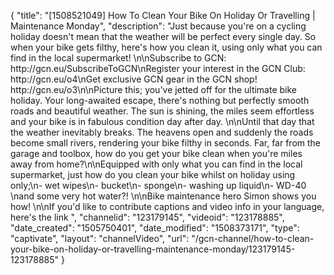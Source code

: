 {
    "title": "[1508521049] How To Clean Your Bike On Holiday Or Travelling | Maintenance Monday",
    "description": "Just because you're on a cycling holiday doesn't mean that the weather will be perfect every single day. So when your bike gets filthy, here's how you clean it, using only what you can find in the local supermarket! \n\nSubscribe to GCN: http:\/\/gcn.eu\/SubscribeToGCN\nRegister your interest in the GCN Club: http:\/\/gcn.eu\/o4\nGet exclusive GCN gear in the GCN shop! http:\/\/gcn.eu\/o3\n\nPicture this; you've jetted off for the ultimate bike holiday. Your long-awaited escape, there's nothing but perfectly smooth roads and beautiful weather. The sun is shining, the miles seem effortless and your bike is in fabulous condition day after day. \n\nUntil that day that the weather inevitably breaks. The heavens open and suddenly the roads become small rivers, rendering your bike filthy in seconds. Far, far from the garage and toolbox, how do you get your bike clean when you're miles away from home?\n\nEquipped with only what you can find in the local supermarket, just how do you clean your bike whilst on holiday using only;\n- wet wipes\n- bucket\n- sponge\n- washing up liquid\n- WD-40 \nand some very hot water?! \n\nBike maintenance hero Simon shows you how! \n\nIf you'd like to contribute captions and video info in your language, here's the link ",
    "channelid": "123179145",
    "videoid": "123178885",
    "date_created": "1505750401",
    "date_modified": "1508373171",
    "type": "captivate",
    "layout": "channelVideo",
    "url": "\/gcn-channel\/how-to-clean-your-bike-on-holiday-or-travelling-maintenance-monday\/123179145-123178885"
}